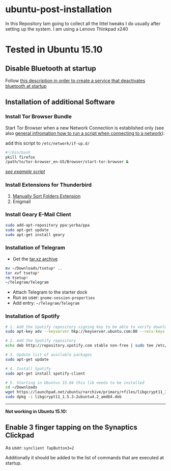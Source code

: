 # ubuntu-post-installation
In this Repository Iam going to collect all the littel tweaks I do usually after setting up the system. I am using a Lenovo Thinkpad x240

# Tested in Ubuntu 15.10
## Disable Bluetooth at startup
Follow [this description in order to create a service that deactivates bluetooth at startup](https://wiki.ubuntuusers.de/Bluetooth/Einrichtung#Deaktivierung-beim-Start)

## Installation of additional Software

### Install Tor Browser Bundle

Start Tor Browser when a new Network Connection is established only (see also [general infromation how to run a script when connecting to a network](https://wiki.ubuntu.com/OnNetworkConnectionRunScript)):

add this script to `/etc/network/if-up.d/`

```bash
#!/bin/bash
pkill firefox
/path/to/tor-browser_en-US/Browser/start-tor-browser &
```
*[see example script](https://github.com/jukey/ubuntu-post-installation/blob/master/scripts/restart-tor-browser.sh)*

### Install Extensions for Thunderbird

1. [Manually Sort Folders Extension](https://addons.mozilla.org/de/thunderbird/addon/manually-sort-folders/)
2. Enigmail

### Install Geary E-Mail Client

```bash
sudo add-apt-repository ppa:yorba/ppa
sudo apt-get update
sudo apt-get install geary
```
### Installation of Telegram
* Get the [tar.xz archive](https://desktop.telegram.org/)

```bash
mv ~/Downloads/tsetup* ..
tar xvf tsetup*
rm tsetup*
~/Telegram/Telegram
```

* Attach Telegram to the starter dock
* Run as user: ```gnome-session-properties```
* Add entry: ```~/Telegram/Telegram```

### Installation of Spotify

```bash
# 1. Add the Spotify repository signing key to be able to verify downloaded packages
sudo apt-key adv --keyserver hkp://keyserver.ubuntu.com:80 --recv-keys BBEBDCB318AD50EC6865090613B00F1FD2C19886

# 2. Add the Spotify repository
echo deb http://repository.spotify.com stable non-free | sudo tee /etc/apt/sources.list.d/spotify.list

# 3. Update list of available packages
sudo apt-get update

# 4. Install Spotify
sudo apt-get install spotify-client

# 5. Starting in Ubuntus 15.04 this lib needs to be installed
cd ~/Downloads
wget https://launchpad.net/ubuntu/+archive/primary/+files/libgcrypt11_1.5.3-2ubuntu4.2_amd64.deb
sudo dpkg -i libgcrypt11_1.5.3-2ubuntu4.2_amd64.deb
```

-----
**Not working in Ubuntu 15.10:**
## Enable 3 finger tapping on the Synaptics Clickpad

As user:
```synclient TapButton3=2```

Additionally it should be added to the list of commands that are executed at startup.
